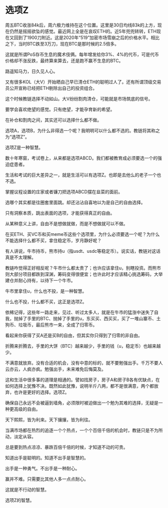 # 选项Z

周五BTC收涨84k后，周六极力维持在这个位置。这里是30日均线83k的上方，现在仍然是摇摇欲坠的感觉。最近网上全是在哀叹ETH的。近5年兜兜转转，ETH现在又回到了1900刀附近。这是2020年“519”加密市场雪崩之后的价格水平。相比之下，当时BTC跌至3万刀，现在BTC是那时候的2.5倍多。

这就是所谓PoS存币生息的魔术伎俩。每年增发给你3%、4%的代币，可是代币价格却不涨反跌，最终算来算去，还是跑不赢不生息的BTC。

路遥知马力，日久见人心。

又有很多KOL（大V）开始晒自己早已清仓ETH的聪明过人了。还有所谓顶级交易员公开宣称已经把ETH剔除出自己的投资组合。

这个时候教链选择不动如山。大V纷纷割肉清仓，可能就是市场筑底的信号。

要学会喜欢绝望的感觉。只有绝望，才能孕育新的希望。

在补仓和割肉之间，其实还可以选择什么都不做。

选项A，选项B，为什么非得选一个呢？我明明可以什么都不选的。教链将其称之为“选项Z”。

选项Z是一种智慧。

数十年寒窗，考试卷上，从来都是选项ABCD。我们都被教育成必须要选一个的强迫症患者。

生活和考试的巨大差异之一，就是生活可以有选项Z。也即是去他么的老子一个也不选。

掌握议程设置的庄家或者镰刀把选项ABCD摆在韭菜的面前。

选哪个其实都是往圈套里面跳。却还沾沾自喜地以为是自己的自由选择。

只有洞察本质，跳出表面的选项，才能获得真正的自由。

从某种意义上讲，自由不是想做就做，而是不想做就可以不做。

在买ETH、买VC币和买meme币这些个选项里，为什么必须要选一个呢？为什么不能选择什么都不买，拿住稳定币，岁月静好呢？

有人讲说，牛市持币，熊市持u（指usdt、usdc等稳定币）。说实话，教链对这话真是不太理解。

教链咋觉得正好相反呢？牛市什么都太贵了；也许应该拿住u，别瞎投资。而熊市则大部分项目都跌到深渊，筹码变得很便宜；也许此时才应该精心挑选筹码，大举建仓并耐心持有，以待下一个牛市。

牛市里拿住u，什么也不投，是一种智慧。

什么也不投，什么都不买，这正是选项Z。

依稀记得，这些年一路走来，见过、听过太多人，就是在牛市的猛涨中迷失了自我，抛掉了手里的BTC、抛掉了手里的u，东买买、西买买，买了一堆山寨币、土狗币、垃圾币，最后熊市一来，全成了归零币。

看起来你获得了买A还是买B的自由，但其实你只得到了归零的非自由。

折腾来折腾去，手里的大饼（BTC）越来越少，手里的钱（u，稳定币）也越来越少。

不满意就放弃。没有合适的机会，没有中意的标的，就不要勉强出手。千万不要人云亦云，人疯亦疯。勉强出手，未来难免后悔莫及。

这和生活中很多事的道理是相通的。譬如找房子，房子A和房子B各有优缺点，在如何选择上犹豫不决。既然如此犹豫，说明半斤八两，都不是很满意，两个都放弃，也许是更好的选择。选项Z。

确保自己永远不会被逼到墙角，必须限时被迫做出一个勉为其难的选择，无疑是一种更高级的自由。

天下熙熙，皆为利来。天下攘攘，皆为利往。

当满市场都在热烈的追逐一个个热点，一个个百倍千倍的机会时，教链只是不为所动，淡定从容。

总是要到热点凉凉、暴跌百倍千倍的时候，才知道不动的可贵。

知道出手是聪明的。知道不出手是智慧的。

出手是一种勇气。不出手是一种耐心。

赢并不难。只需要比其他人多一点点耐心。

这就是不行动的智慧。

选项Z的智慧。
